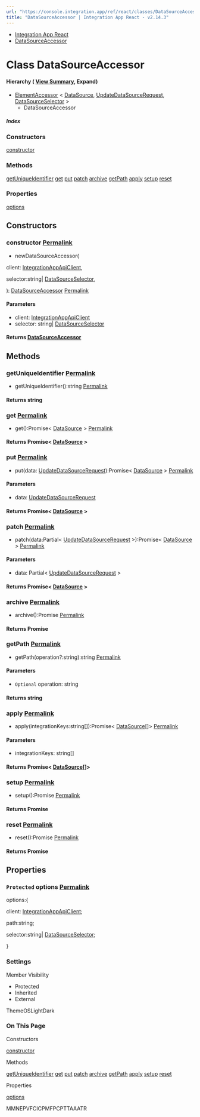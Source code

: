```yaml
---
url: "https://console.integration.app/ref/react/classes/DataSourceAccessor.html"
title: "DataSourceAccessor | Integration App React - v2.14.3"
---
```


- [Integration App React](https://console.integration.app/ref/react/index.html)
- [DataSourceAccessor](https://console.integration.app/ref/react/classes/DataSourceAccessor.html)

# Class DataSourceAccessor

#### Hierarchy ( [View Summary](https://console.integration.app/ref/react/hierarchy.html\#DataSourceAccessor), Expand)

- [ElementAccessor](https://console.integration.app/ref/react/classes/ElementAccessor.html) < [DataSource](https://console.integration.app/ref/react/interfaces/DataSource.html), [UpdateDataSourceRequest](https://console.integration.app/ref/react/types/UpdateDataSourceRequest.html), [DataSourceSelector](https://console.integration.app/ref/react/interfaces/DataSourceSelector.html) >
  - DataSourceAccessor

##### Index

### Constructors

[constructor](https://console.integration.app/ref/react/classes/DataSourceAccessor.html#constructor)

### Methods

[getUniqueIdentifier](https://console.integration.app/ref/react/classes/DataSourceAccessor.html#getuniqueidentifier) [get](https://console.integration.app/ref/react/classes/DataSourceAccessor.html#get) [put](https://console.integration.app/ref/react/classes/DataSourceAccessor.html#put) [patch](https://console.integration.app/ref/react/classes/DataSourceAccessor.html#patch) [archive](https://console.integration.app/ref/react/classes/DataSourceAccessor.html#archive) [getPath](https://console.integration.app/ref/react/classes/DataSourceAccessor.html#getpath) [apply](https://console.integration.app/ref/react/classes/DataSourceAccessor.html#apply) [setup](https://console.integration.app/ref/react/classes/DataSourceAccessor.html#setup) [reset](https://console.integration.app/ref/react/classes/DataSourceAccessor.html#reset)

### Properties

[options](https://console.integration.app/ref/react/classes/DataSourceAccessor.html#options)

## Constructors

### constructor [Permalink](https://console.integration.app/ref/react/classes/DataSourceAccessor.html\#constructor)

- newDataSourceAccessor(

client: [IntegrationAppApiClient](https://console.integration.app/ref/react/classes/_integration-app_react.IntegrationAppApiClient.html),

selector:string\| [DataSourceSelector](https://console.integration.app/ref/react/interfaces/DataSourceSelector.html),

): [DataSourceAccessor](https://console.integration.app/ref/react/classes/DataSourceAccessor.html) [Permalink](https://console.integration.app/ref/react/classes/DataSourceAccessor.html#constructordatasourceaccessor)





#### Parameters



- client: [IntegrationAppApiClient](https://console.integration.app/ref/react/classes/_integration-app_react.IntegrationAppApiClient.html)
- selector: string\| [DataSourceSelector](https://console.integration.app/ref/react/interfaces/DataSourceSelector.html)

#### Returns [DataSourceAccessor](https://console.integration.app/ref/react/classes/DataSourceAccessor.html)

## Methods

### getUniqueIdentifier [Permalink](https://console.integration.app/ref/react/classes/DataSourceAccessor.html\#getuniqueidentifier)

- getUniqueIdentifier():string [Permalink](https://console.integration.app/ref/react/classes/DataSourceAccessor.html#getuniqueidentifier-1)



#### Returns string


### get [Permalink](https://console.integration.app/ref/react/classes/DataSourceAccessor.html\#get)

- get():Promise< [DataSource](https://console.integration.app/ref/react/interfaces/DataSource.html) > [Permalink](https://console.integration.app/ref/react/classes/DataSourceAccessor.html#get-1)



#### Returns Promise< [DataSource](https://console.integration.app/ref/react/interfaces/DataSource.html) >


### put [Permalink](https://console.integration.app/ref/react/classes/DataSourceAccessor.html\#put)

- put(data: [UpdateDataSourceRequest](https://console.integration.app/ref/react/types/UpdateDataSourceRequest.html)):Promise< [DataSource](https://console.integration.app/ref/react/interfaces/DataSource.html) > [Permalink](https://console.integration.app/ref/react/classes/DataSourceAccessor.html#put-1)





#### Parameters



- data: [UpdateDataSourceRequest](https://console.integration.app/ref/react/types/UpdateDataSourceRequest.html)

#### Returns Promise< [DataSource](https://console.integration.app/ref/react/interfaces/DataSource.html) >

### patch [Permalink](https://console.integration.app/ref/react/classes/DataSourceAccessor.html\#patch)

- patch(data:Partial< [UpdateDataSourceRequest](https://console.integration.app/ref/react/types/UpdateDataSourceRequest.html) >):Promise< [DataSource](https://console.integration.app/ref/react/interfaces/DataSource.html) > [Permalink](https://console.integration.app/ref/react/classes/DataSourceAccessor.html#patch-1)





#### Parameters



- data: Partial< [UpdateDataSourceRequest](https://console.integration.app/ref/react/types/UpdateDataSourceRequest.html) >

#### Returns Promise< [DataSource](https://console.integration.app/ref/react/interfaces/DataSource.html) >

### archive [Permalink](https://console.integration.app/ref/react/classes/DataSourceAccessor.html\#archive)

- archive():Promise<void> [Permalink](https://console.integration.app/ref/react/classes/DataSourceAccessor.html#archive-1)



#### Returns Promise<void>


### getPath [Permalink](https://console.integration.app/ref/react/classes/DataSourceAccessor.html\#getpath)

- getPath(operation?:string):string [Permalink](https://console.integration.app/ref/react/classes/DataSourceAccessor.html#getpath-1)





#### Parameters



- `Optional` operation: string

#### Returns string

### apply [Permalink](https://console.integration.app/ref/react/classes/DataSourceAccessor.html\#apply)

- apply(integrationKeys:string\[\]):Promise< [DataSource](https://console.integration.app/ref/react/interfaces/DataSource.html)\[\]> [Permalink](https://console.integration.app/ref/react/classes/DataSourceAccessor.html#apply-1)





#### Parameters



- integrationKeys: string\[\]

#### Returns Promise< [DataSource](https://console.integration.app/ref/react/interfaces/DataSource.html)\[\]>

### setup [Permalink](https://console.integration.app/ref/react/classes/DataSourceAccessor.html\#setup)

- setup():Promise<void> [Permalink](https://console.integration.app/ref/react/classes/DataSourceAccessor.html#setup-1)



#### Returns Promise<void>


### reset [Permalink](https://console.integration.app/ref/react/classes/DataSourceAccessor.html\#reset)

- reset():Promise<any> [Permalink](https://console.integration.app/ref/react/classes/DataSourceAccessor.html#reset-1)



#### Returns Promise<any>


## Properties

### `Protected` options [Permalink](https://console.integration.app/ref/react/classes/DataSourceAccessor.html\#options)

options:{

client: [IntegrationAppApiClient](https://console.integration.app/ref/react/classes/_integration-app_react.IntegrationAppApiClient.html);

path:string;

selector:string\| [DataSourceSelector](https://console.integration.app/ref/react/interfaces/DataSourceSelector.html);

}

### Settings

Member Visibility

- Protected
- Inherited
- External

ThemeOSLightDark

### On This Page

Constructors

[constructor](https://console.integration.app/ref/react/classes/DataSourceAccessor.html#constructor)

Methods

[getUniqueIdentifier](https://console.integration.app/ref/react/classes/DataSourceAccessor.html#getuniqueidentifier) [get](https://console.integration.app/ref/react/classes/DataSourceAccessor.html#get) [put](https://console.integration.app/ref/react/classes/DataSourceAccessor.html#put) [patch](https://console.integration.app/ref/react/classes/DataSourceAccessor.html#patch) [archive](https://console.integration.app/ref/react/classes/DataSourceAccessor.html#archive) [getPath](https://console.integration.app/ref/react/classes/DataSourceAccessor.html#getpath) [apply](https://console.integration.app/ref/react/classes/DataSourceAccessor.html#apply) [setup](https://console.integration.app/ref/react/classes/DataSourceAccessor.html#setup) [reset](https://console.integration.app/ref/react/classes/DataSourceAccessor.html#reset)

Properties

[options](https://console.integration.app/ref/react/classes/DataSourceAccessor.html#options)

MMNEPVFCICPMFPCPTTAAATR